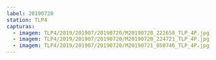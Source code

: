 ```yaml
---
label: 20190720
station: TLP4
capturas:
  - imagem: TLP4/2019/201907/20190720/M20190720_222658_TLP_4P.jpg
  - imagem: TLP4/2019/201907/20190720/M20190720_224721_TLP_4P.jpg
  - imagem: TLP4/2019/201907/20190720/M20190721_050746_TLP_4P.jpg
---
```

